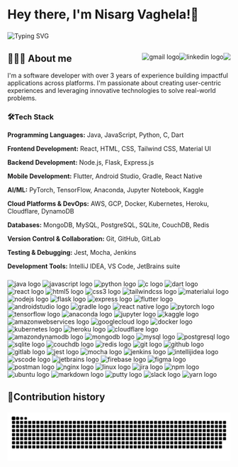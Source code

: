 <h1 align="left">Hey there, I'm Nisarg Vaghela!👋</h1>

###

<p align="left">
<img src="https://readme-typing-svg.demolab.com?font=Fira+Code&weight=600&size=26&pause=1000&color=3F41F7&vCenter=true&random=false&width=800&lines=Solving+problems%2C+one+line+at+a+time.;Launching+features+into+the+world.;Squashing+bugs+like+a+pro.;Collaborating+with+brilliant+minds.;Building+software+with+global+impact.;Optimizing+for+performance+and+efficiency.;Committed+to+quality+and+craftsmanship." alt="Typing SVG" />
</p>

###

<div>
<img align="right" src="https://visitor-badge.laobi.icu/badge?page_id=NisargVaghela.NisargVaghela&left_text=Profile%20Views"  />  
  <a align="right" href="https://www.linkedin.com/in/nisarg-vaghela/" style="text-decoration: none;">
    <img align="right" src="https://img.shields.io/static/v1?message=LinkedIn&logo=linkedin&label=&color=0077B5&logoColor=white&labelColor=&style=for-the-badge" height="25" alt="linkedin logo"  />
  </a>
  <a align="right" href="mailto:vaghela.nisarg77@gmail.com" style="text-decoration: none;">
    <img align="right" src="https://img.shields.io/static/v1?message=Gmail&logo=gmail&label=&color=D14836&logoColor=white&labelColor=&style=for-the-badge" height="25" alt="gmail logo"  />
  </a>
<h2 align="left">🙋🏻‍♂️ About me </h2>
</div>

I'm a software developer with over 3 years of experience building impactful applications across platforms. I'm passionate about creating user-centric experiences and leveraging innovative technologies to solve real-world problems.

### 🛠️Tech Stack

**Programming Languages:** Java, JavaScript, Python, C, Dart

**Frontend Development:** React, HTML, CSS, Tailwind CSS, Material UI

**Backend Development:** Node.js, Flask, Express.js

**Mobile Development:** Flutter, Android Studio, Gradle, React Native

**AI/ML:** PyTorch, TensorFlow, Anaconda, Jupyter Notebook, Kaggle

**Cloud Platforms & DevOps:** AWS, GCP, Docker, Kubernetes, Heroku, Cloudflare, DynamoDB

**Databases:** MongoDB, MySQL, PostgreSQL, SQLite, CouchDB, Redis

**Version Control & Collaboration:** Git, GitHub, GitLab

**Testing & Debugging:** Jest, Mocha, Jenkins

**Development Tools:** IntelliJ IDEA, VS Code, JetBrains suite

###

<div align="left">
<img src="https://skillicons.dev/icons?i=java" height="40" alt="java logo" /> 
<img src="https://skillicons.dev/icons?i=js" height="40" alt="javascript logo" /> 
<img src="https://skillicons.dev/icons?i=py" height="40" alt="python logo" /> 
<img src="https://skillicons.dev/icons?i=c" height="40" alt="c logo" /> 
<img src="https://skillicons.dev/icons?i=dart" height="40" alt="dart logo" /> 
<img src="https://skillicons.dev/icons?i=react" height="40" alt="react logo" /> 
<img src="https://skillicons.dev/icons?i=html" height="40" alt="html5 logo" /> 
<img src="https://skillicons.dev/icons?i=css" height="40" alt="css3 logo" /> 
<img src="https://skillicons.dev/icons?i=tailwind" height="40" alt="tailwindcss logo" /> 
<img src="https://skillicons.dev/icons?i=materialui" height="40" alt="materialui logo"  />
<img src="https://skillicons.dev/icons?i=nodejs" height="40" alt="nodejs logo" /> 
<img src="https://skillicons.dev/icons?i=flask" height="40" alt="flask logo" />  
<img src="https://skillicons.dev/icons?i=express" height="40" alt="express logo"  />
<img src="https://skillicons.dev/icons?i=flutter" height="40" alt="flutter logo" /> 
<img src="https://skillicons.dev/icons?i=androidstudio" height="40" alt="androidstudio logo" />  
<img src="https://skillicons.dev/icons?i=gradle" height="40" alt="gradle logo"  />
<img src="https://skillicons.dev/icons?i=react" height="40" alt="react native logo" /> 
<img src="https://skillicons.dev/icons?i=pytorch" height="40" alt="pytorch logo" /> 
<img src="https://skillicons.dev/icons?i=tensorflow" height="40" alt="tensorflow logo" /> 
<img src="https://cdn.jsdelivr.net/gh/devicons/devicon/icons/anaconda/anaconda-original.svg" height="40" alt="anaconda logo" />
<img src="https://cdn.simpleicons.org/jupyter/F37626" height="40" alt="jupyter logo"  />
<img src="https://cdn.jsdelivr.net/gh/devicons/devicon/icons/kaggle/kaggle-original.svg" height="40" alt="kaggle logo"  />  
<img src="https://skillicons.dev/icons?i=aws" height="40" alt="amazonwebservices logo" /> 
<img src="https://skillicons.dev/icons?i=gcp" height="40" alt="googlecloud logo" /> 
<img src="https://skillicons.dev/icons?i=docker" height="40" alt="docker logo" /> 
<img src="https://skillicons.dev/icons?i=kubernetes" height="40" alt="kubernetes logo" /> 
<img src="https://skillicons.dev/icons?i=heroku" height="40" alt="heroku logo" /> 
<img src="https://skillicons.dev/icons?i=cloudflare" height="40" alt="cloudflare logo"  />
<img src="https://skillicons.dev/icons?i=dynamodb" height="40" alt="amazondynamodb logo" /> 
<img src="https://skillicons.dev/icons?i=mongodb" height="40" alt="mongodb logo" /> 
<img src="https://skillicons.dev/icons?i=mysql" height="40" alt="mysql logo" /> 
<img src="https://skillicons.dev/icons?i=postgres" height="40" alt="postgresql logo" /> 
<img src="https://skillicons.dev/icons?i=sqlite" height="40" alt="sqlite logo" />
<img src="https://cdn.jsdelivr.net/gh/devicons/devicon/icons/couchdb/couchdb-original.svg" height="40" alt="couchdb logo"  /> 
<img src="https://skillicons.dev/icons?i=redis" height="40" alt="redis logo" /> 
<img src="https://skillicons.dev/icons?i=git" height="40" alt="git logo" /> 
<img src="https://skillicons.dev/icons?i=github" height="40" alt="github logo" /> 
<img src="https://skillicons.dev/icons?i=gitlab" height="40" alt="gitlab logo" /> 
<img src="https://skillicons.dev/icons?i=jest" height="40" alt="jest logo" /> 
<img src="https://cdn.jsdelivr.net/gh/devicons/devicon/icons/mocha/mocha-original.svg" height="40" alt="mocha logo" /> 
<img src="https://skillicons.dev/icons?i=jenkins" height="40" alt="jenkins logo"  />
<img src="https://skillicons.dev/icons?i=idea" height="40" alt="intellijidea logo"  />
<img src="https://skillicons.dev/icons?i=vscode" height="40" alt="vscode logo"  />  
<img src="https://cdn.jsdelivr.net/gh/devicons/devicon/icons/jetbrains/jetbrains-original.svg" height="40" alt="jetbrains logo" />
<img src="https://skillicons.dev/icons?i=firebase" height="40" alt="firebase logo"  />
<img src="https://skillicons.dev/icons?i=figma" height="40" alt="figma logo"  />
<img src="https://skillicons.dev/icons?i=postman" height="40" alt="postman logo" /> 
<img src="https://skillicons.dev/icons?i=nginx" height="40" alt="nginx logo" /> 
<img src="https://cdn.jsdelivr.net/gh/devicons/devicon/icons/linux/linux-original.svg" height="40" alt="linux logo" /> 
<img src="https://cdn.simpleicons.org/jira/0052CC" height="40" alt="jira logo" />
<img src="https://cdn.jsdelivr.net/gh/devicons/devicon/icons/npm/npm-original-wordmark.svg" height="40" alt="npm logo" /> 
<img src="https://cdn.simpleicons.org/ubuntu/E95420" height="40" alt="ubuntu logo" /> 
<img src="https://cdn.jsdelivr.net/gh/devicons/devicon/icons/markdown/markdown-original.svg" height="40" alt="markdown logo" /> 
<img src="https://cdn.jsdelivr.net/gh/devicons/devicon/icons/putty/putty-original.svg" height="40" alt="putty logo" />  
<img src="https://cdn.jsdelivr.net/gh/devicons/devicon/icons/slack/slack-original.svg" height="40" alt="slack logo" /> 
<img src="https://cdn.jsdelivr.net/gh/devicons/devicon/icons/yarn/yarn-original.svg" height="40" alt="yarn logo" />  
</div>

###

<h2 align="left">🧾Contribution history</h2>

###

<img src="https://raw.githubusercontent.com/NisargVaghela/NisargVaghela/output/snake.svg" alt="Snake animation" />

###

